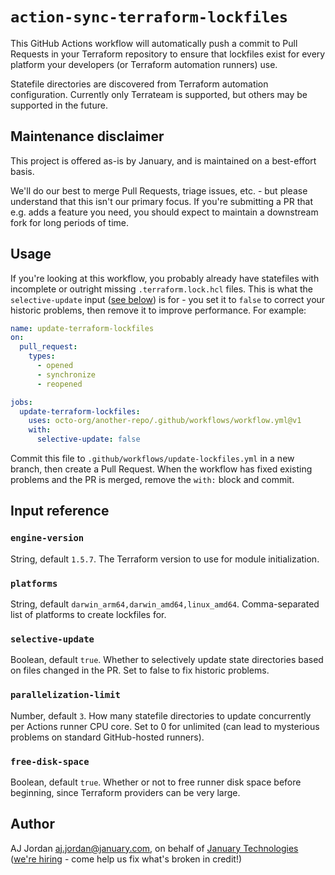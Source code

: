 # `action-sync-terraform-lockfiles`

This GitHub Actions workflow will automatically push a commit to Pull Requests in your Terraform repository to ensure that lockfiles exist for every platform your developers (or Terraform automation runners) use.

Statefile directories are discovered from Terraform automation configuration. Currently only Terrateam is supported, but others may be supported in the future.

## Maintenance disclaimer

This project is offered as-is by January, and is maintained on a best-effort basis.

We'll do our best to merge Pull Requests, triage issues, etc. - but please understand that this isn't our primary focus. If you're submitting a PR that e.g. adds a feature you need, you should expect to maintain a downstream fork for long periods of time.

## Usage

If you're looking at this workflow, you probably already have statefiles with incomplete or outright missing `.terraform.lock.hcl` files. This is what the `selective-update` input ([see below](#selective-input)) is for - you set it to `false` to correct your historic problems, then remove it to improve performance. For example:

```yaml
name: update-terraform-lockfiles
on:
  pull_request:
    types:
      - opened
      - synchronize
      - reopened

jobs:
  update-terraform-lockfiles:
    uses: octo-org/another-repo/.github/workflows/workflow.yml@v1
    with:
      selective-update: false
```

Commit this file to `.github/workflows/update-lockfiles.yml` in a new branch, then create a Pull Request. When the workflow has fixed existing problems and the PR is merged, remove the `with:` block and commit.

## Input reference

<!--
grep -v '#' .github/workflows/update-lockfiles.yml | yq '.on.workflow_call.inputs | to_entries[] | "### `" + .key + "`\n\n" + .value.type + ", default `" + .value.default + "`. " + .value.description + "\n"' | sed -e 's/^bool/Bool/' -e 's/^str/Str/' -e 's/^num/Num/'
-->

### `engine-version`

String, default `1.5.7`. The Terraform version to use for module initialization.

### `platforms`

String, default `darwin_arm64,darwin_amd64,linux_amd64`. Comma-separated list of platforms to create lockfiles for.

### `selective-update`

Boolean, default `true`. Whether to selectively update state directories based on files changed in the PR. Set to false to fix historic problems.

### `parallelization-limit`

Number, default `3`. How many statefile directories to update concurrently per Actions runner CPU core. Set to 0 for unlimited (can lead to mysterious problems on standard GitHub-hosted runners).

### `free-disk-space`

Boolean, default `true`. Whether or not to free runner disk space before beginning, since Terraform providers can be very large.

## Author

AJ Jordan <aj.jordan@january.com>, on behalf of [January Technologies](https://www.january.com/) ([we're hiring](https://www.january.com/careers) - come help us fix what's broken in credit!)
